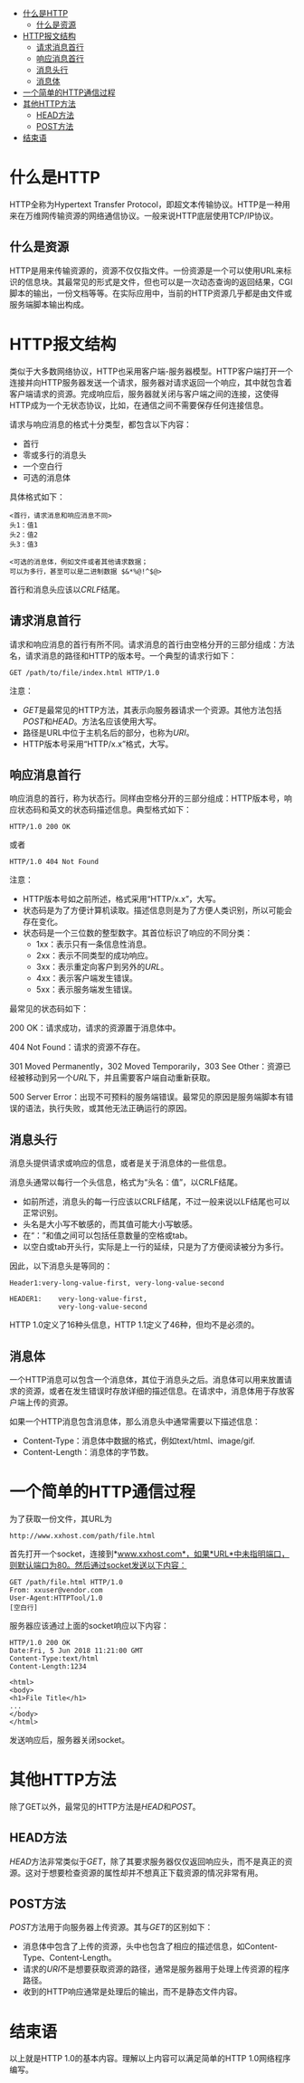 - [什么是HTTP](#什么是HTTP)
    - [什么是资源](#什么是资源)
- [HTTP报文结构](#HTTP报文结构)
    - [请求消息首行](#请求消息首行)
    - [响应消息首行](#响应消息首行)
    - [消息头行](#消息头行)
    - [消息体](#消息体)
- [一个简单的HTTP通信过程](#一个简单的HTTP通信过程)
- [其他HTTP方法](#其他HTTP方法)
    - [HEAD方法](#HEAD方法)
    - [POST方法](#POST方法)
- [结束语](#结束语)

<a name="什么是HTTP"></a>
# 什么是HTTP
HTTP全称为Hypertext Transfer Protocol，即超文本传输协议。HTTP是一种用来在万维网传输资源的网络通信协议。一般来说HTTP底层使用TCP/IP协议。

<a name="什么是资源"></a>
## 什么是资源
HTTP是用来传输资源的，资源不仅仅指文件。一份资源是一个可以使用URL来标识的信息块。其最常见的形式是文件，但也可以是一次动态查询的返回结果，CGI脚本的输出，一份文档等等。在实际应用中，当前的HTTP资源几乎都是由文件或服务端脚本输出构成。

<a name="HTTP报文结构"></a>
# HTTP报文结构
类似于大多数网络协议，HTTP也采用客户端-服务器模型。HTTP客户端打开一个连接并向HTTP服务器发送一个请求，服务器对请求返回一个响应，其中就包含着客户端请求的资源。完成响应后，服务器就关闭与客户端之间的连接，这使得HTTP成为一个无状态协议，比如，在通信之间不需要保存任何连接信息。

请求与响应消息的格式十分类型，都包含以下内容：
- 首行
- 零或多行的消息头
- 一个空白行
- 可选的消息体

具体格式如下：
```
<首行，请求消息和响应消息不同>
头1：值1
头2：值2
头3：值3

<可选的消息体，例如文件或者其他请求数据；
可以为多行，甚至可以是二进制数据 $&*%@!^$@>
```
首行和消息头应该以*CRLF*结尾。

<a name="请求消息首行"></a>
## 请求消息首行
请求和响应消息的首行有所不同。请求消息的首行由空格分开的三部分组成：方法名，请求消息的路径和HTTP的版本号。一个典型的请求行如下：

```
GET /path/to/file/index.html HTTP/1.0
```
注意：
- *GET*是最常见的HTTP方法，其表示向服务器请求一个资源。其他方法包括*POST*和*HEAD*。方法名应该使用大写。
- 路径是URL中位于主机名后的部分，也称为*URI*。
- HTTP版本号采用“HTTP/x.x”格式，大写。

<a name="响应消息首行"></a>
## 响应消息首行
响应消息的首行，称为状态行。同样由空格分开的三部分组成：HTTP版本号，响应状态码和英文的状态码描述信息。典型格式如下：
```
HTTP/1.0 200 OK
```
或者
```
HTTP/1.0 404 Not Found
```
注意：
- HTTP版本号如之前所述，格式采用“HTTP/x.x”，大写。
- 状态码是为了方便计算机读取。描述信息则是为了方便人类识别，所以可能会存在变化。
- 状态码是一个三位数的整型数字。其首位标识了响应的不同分类：
	- 1xx：表示只有一条信息性消息。
	- 2xx：表示不同类型的成功响应。
	- 3xx：表示重定向客户到另外的*URL*。
	- 4xx：表示客户端发生错误。
	- 5xx：表示服务端发生错误。

最常见的状态码如下：

200 OK：请求成功，请求的资源置于消息体中。

404 Not Found：请求的资源不存在。

301 Moved Permanently，302 Moved Temporarily，303 See Other：资源已经被移动到另一个*URL*下，并且需要客户端自动重新获取。

500 Server Error：出现不可预料的服务端错误。最常见的原因是服务端脚本有错误的语法，执行失败，或其他无法正确运行的原因。

<a name="消息头行"></a>
## 消息头行
消息头提供请求或响应的信息，或者是关于消息体的一些信息。

消息头通常以每行一个头信息，格式为“头名：值”，以CRLF结尾。
- 如前所述，消息头的每一行应该以CRLF结尾，不过一般来说以LF结尾也可以正常识别。
- 头名是大小写不敏感的，而其值可能大小写敏感。
- 在“：”和值之间可以包括任意数量的空格或tab。
- 以空白或tab开头行，实际是上一行的延续，只是为了方便阅读被分为多行。

因此，以下消息头是等同的：
```
Header1:very-long-value-first, very-long-value-second

HEADER1:	very-long-value-first,
			very-long-value-second
```

HTTP 1.0定义了16种头信息，HTTP 1.1定义了46种，但均不是必须的。

<a name="消息体"></a>
## 消息体
一个HTTP消息可以包含一个消息体，其位于消息头之后。消息体可以用来放置请求的资源，或者在发生错误时存放详细的描述信息。在请求中，消息体用于存放客户端上传的资源。

如果一个HTTP消息包含消息体，那么消息头中通常需要以下描述信息：
- Content-Type：消息体中数据的格式，例如text/html、image/gif.
- Content-Length：消息体的字节数。

<a name="一个简单的HTTP通信过程"></a>
# 一个简单的HTTP通信过程
为了获取一份文件，其URL为
```
http://www.xxhost.com/path/file.html
```
首先打开一个socket，连接到*www.xxhost.com*，如果*URL*中未指明端口，则默认端口为80。然后通过socket发送以下内容：
```
GET /path/file.html HTTP/1.0
From: xxuser@vendor.com
User-Agent:HTTPTool/1.0
[空白行]
```

服务器应该通过上面的socket响应以下内容：
```
HTTP/1.0 200 OK
Date:Fri, 5 Jun 2018 11:21:00 GMT
Content-Type:text/html
Content-Length:1234

<html>
<body>
<h1>File Title</h1>
...
</body>
</html>
```
发送响应后，服务器关闭socket。

<a name="其他HTTP方法"></a>
# 其他HTTP方法
除了GET以外，最常见的HTTP方法是*HEAD*和*POST*。

<a name="HEAD方法"></a>
## HEAD方法
*HEAD*方法非常类似于*GET*，除了其要求服务器仅仅返回响应头，而不是真正的资源。这对于想要检查资源的属性却并不想真正下载资源的情况非常有用。

<a name="POST方法"></a>
## POST方法
*POST*方法用于向服务器上传资源。其与*GET*的区别如下：
- 消息体中包含了上传的资源，头中也包含了相应的描述信息，如Content-Type、Content-Length。
- 请求的*URI*不是想要获取资源的路径，通常是服务器用于处理上传资源的程序路径。
- 收到的HTTP响应通常是处理后的输出，而不是静态文件内容。

<a name="结束语"></a>
# 结束语
以上就是HTTP 1.0的基本内容。理解以上内容可以满足简单的HTTP 1.0网络程序编写。

